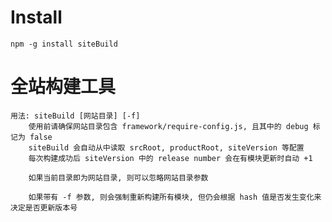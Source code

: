 # Install
`npm -g install siteBuild`

# 全站构建工具
	用法: siteBuild [网站目录] [-f]
		使用前请确保网站目录包含 framework/require-config.js, 且其中的 debug 标记为 false
		siteBuild 会自动从中读取 srcRoot, productRoot, siteVersion 等配置
		每次构建成功后 siteVersion 中的 release number 会在有模块更新时自动 +1

		如果当前目录即为网站目录, 则可以忽略网站目录参数

		如果带有 -f 参数, 则会强制重新构建所有模块, 但仍会根据 hash 值是否发生变化来决定是否更新版本号